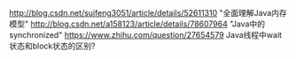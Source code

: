 http://blog.csdn.net/suifeng3051/article/details/52611310 "全面理解Java内存模型"
http://blog.csdn.net/a158123/article/details/78607964 "Java中的synchronized"
https://www.zhihu.com/question/27654579 Java线程中wait状态和block状态的区别?